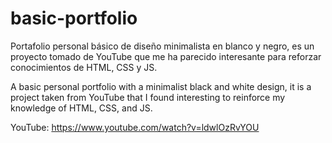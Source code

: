 # basic-portfolio

Portafolio personal básico de diseño minimalista en blanco y negro, es un proyecto tomado de YouTube que me ha parecido interesante
para reforzar conocimientos de HTML, CSS y JS.

A basic personal portfolio with a minimalist black and white design, it is a project taken from YouTube that I found interesting
to reinforce my knowledge of HTML, CSS, and JS.

YouTube: https://www.youtube.com/watch?v=ldwlOzRvYOU

